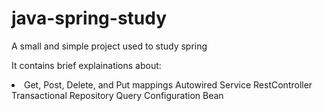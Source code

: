 # java-spring-study
A small and simple project used to study spring

It contains brief explainations about:
    <li>Get, Post, Delete, and Put mappings
    Autowired
    Service
    RestController
    Transactional
    Repository
    Query
    Configuration
    Bean</li>
